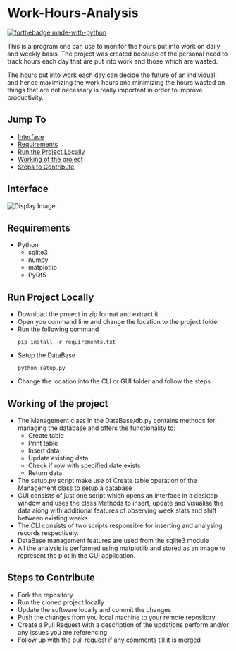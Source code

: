 # Work-Hours-Analysis

[![forthebadge made-with-python](http://ForTheBadge.com/images/badges/made-with-python.svg)](https://www.python.org/)  

This is a program one can use to monitor the hours put into work on daily and weekly basis. The project was created because of the personal need to track hours each day that are put into work and those which are wasted.  

The hours put into work each day can decide the future of an individual, and hence maximizing the work hours and minimizing the hours wasted on things that are not necessary is really important in order to improve productivity.

## Jump To

- [Interface](https://github.com/Sanket-Mathur/Work-Hours-Analysis#interface)
- [Requirements](https://github.com/Sanket-Mathur/Work-Hours-Analysis#requirements)
- [Run the Project Locally](https://github.com/Sanket-Mathur/Work-Hours-Analysis#run-project-locally)
- [Working of the project](https://github.com/Sanket-Mathur/Work-Hours-Analysis#working-of-the-project)
- [Steps to Contribute](https://github.com/Sanket-Mathur/Work-Hours-Analysis#steps-to-contribute)

## Interface

![Display Image](Display/screenshot.png)

## Requirements

- Python
    - sqlite3
    - numpy
    - matplotlib
    - PyQt5
    
## Run Project Locally

- Download the project in zip format and extract it  
- Open you command line and change the location to the project folder  
- Run the following command
    ```
    pip install -r requirements.txt 
    ```  
- Setup the DataBase
    ```
    python setup.py
    ```   
- Change the location into the CLI or GUI folder and follow the steps

## Working of the project
- The Management class in the DataBase/db.py contains methods for managing the database and offers the functionality to:
    - Create table
    - Print table
    - Insert data 
    - Update existing data
    - Check if row with specified date exists
    - Return data 
- The setup.py script make use of Create table operation of the Management class to setup a database
- GUI consists of just one script which opens an interface in a desktop window and uses the class Methods to insert, update and visualise the data along with additional features of observing week stats and shift between existing weeks.
- The CLI consists of two scripts responsible for inserting and analysing records respectively. 
- DataBase management features are used from the sqlite3 module
- All the analysis is performed using matplotlib and stored as an image to represent the plot in the GUI application.


## Steps to Contribute
- Fork the repository
- Run the cloned project locally
- Update the software locally and commit the changes
- Push the changes from you local machine to your remote repository
- Create a Pull Request with a description of the updations perform and/or any issues you are referencing
- Follow up with the pull request if any comments till it is merged
